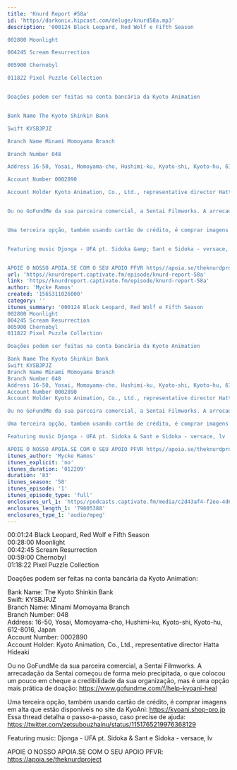 ```yaml
---
title: 'Knurd Report #58a'
id: 'https//darkonix.hipcast.com/deluge/knurd58a.mp3'
description: '000124 Black Leopard, Red Wolf e Fifth Season

002800 Moonlight

004245 Scream Resurrection

005900 Chernobyl

011822 Pixel Puzzle Collection


Doações podem ser feitas na conta bancária da Kyoto Animation


Bank Name The Kyoto Shinkin Bank

Swift KYSBJPJZ

Branch Name Minami Momoyama Branch

Branch Number 048

Address 16-50, Yosai, Momoyama-cho, Hushimi-ku, Kyoto-shi, Kyoto-hu, 612-8016, Japan

Account Number 0002890

Account Holder Kyoto Animation, Co., Ltd., representative director Hatta Hideaki


Ou no GoFundMe da sua parceira comercial, a Sentai Filmworks. A arrecadação da Sentai começou de forma meio precipitada, o que colocou um pouco em cheque a credibilidade da sua organização, mas é uma opção mais prática de doação https//www.gofundme.com/f/help-kyoani-heal


Uma terceira opção, também usando cartão de crédito, é comprar imagens em alta que estão disponíveis no site da KyoAni https//kyoani.shop-pro.jp Essa thread detalha o passo-a-passo, caso precise de ajuda https//twitter.com/zetsubouzhainu/status/1151765219976368129


Featuring music Djonga - UFA pt. Sidoka &amp; Sant e Sidoka - versace, lv


APOIE O NOSSO APOIA.SE COM O SEU APOIO PFVR https//apoia.se/theknurdproject'
url: 'https//knurdreport.captivate.fm/episode/knurd-report-58a'
link: 'https//knurdreport.captivate.fm/episode/knurd-report-58a'
author: 'Mycke Ramos'
created: '1565311026000'
category: ''
itunes_summary: '000124 Black Leopard, Red Wolf e Fifth Season
002800 Moonlight
004245 Scream Resurrection
005900 Chernobyl
011822 Pixel Puzzle Collection

Doações podem ser feitas na conta bancária da Kyoto Animation

Bank Name The Kyoto Shinkin Bank
Swift KYSBJPJZ
Branch Name Minami Momoyama Branch
Branch Number 048
Address 16-50, Yosai, Momoyama-cho, Hushimi-ku, Kyoto-shi, Kyoto-hu, 612-8016, Japan
Account Number 0002890
Account Holder Kyoto Animation, Co., Ltd., representative director Hatta Hideaki

Ou no GoFundMe da sua parceira comercial, a Sentai Filmworks. A arrecadação da Sentai começou de forma meio precipitada, o que colocou um pouco em cheque a credibilidade da sua organização, mas é uma opção mais prática de doação https//www.gofundme.com/f/help-kyoani-heal

Uma terceira opção, também usando cartão de crédito, é comprar imagens em alta que estão disponíveis no site da KyoAni https//kyoani.shop-pro.jp Essa thread detalha o passo-a-passo, caso precise de ajuda https//twitter.com/zetsubouzhainu/status/1151765219976368129

Featuring music Djonga - UFA pt. Sidoka & Sant e Sidoka - versace, lv

APOIE O NOSSO APOIA.SE COM O SEU APOIO PFVR https//apoia.se/theknurdproject'
itunes_author: 'Mycke Ramos'
itunes_explicit: 'no'
itunes_duration: '012209'
duration: '83'
itunes_season: '58'
itunes_episode: '1'
itunes_episode_type: 'full'
enclosures_url_1: 'https//podcasts.captivate.fm/media/c2d43af4-f2ee-4d69-b15a-d6d5f6c976e2/knurd58a_tc.mp3'
enclosures_length_1: '79005388'
enclosures_type_1: 'audio/mpeg'
---
```

00:01:24 Black Leopard, Red Wolf e Fifth Season  
00:28:00 Moonlight  
00:42:45 Scream Resurrection  
00:59:00 Chernobyl  
01:18:22 Pixel Puzzle Collection

Doações podem ser feitas na conta bancária da Kyoto Animation:

Bank Name: The Kyoto Shinkin Bank  
Swift: KYSBJPJZ  
Branch Name: Minami Momoyama Branch  
Branch Number: 048  
Address: 16-50, Yosai, Momoyama-cho, Hushimi-ku, Kyoto-shi, Kyoto-hu, 612-8016, Japan  
Account Number: 0002890  
Account Holder: Kyoto Animation, Co., Ltd., representative director Hatta Hideaki

Ou no GoFundMe da sua parceira comercial, a Sentai Filmworks. A arrecadação da Sentai começou de forma meio precipitada, o que colocou um pouco em cheque a credibilidade da sua organização, mas é uma opção mais prática de doação: https://www.gofundme.com/f/help-kyoani-heal

Uma terceira opção, também usando cartão de crédito, é comprar imagens em alta que estão disponíveis no site da KyoAni: https://kyoani.shop-pro.jp Essa thread detalha o passo-a-passo, caso precise de ajuda: https://twitter.com/zetsubouzhainu/status/1151765219976368129

Featuring music: Djonga - UFA pt. Sidoka & Sant e Sidoka - versace, lv

APOIE O NOSSO APOIA.SE COM O SEU APOIO PFVR: https://apoia.se/theknurdproject